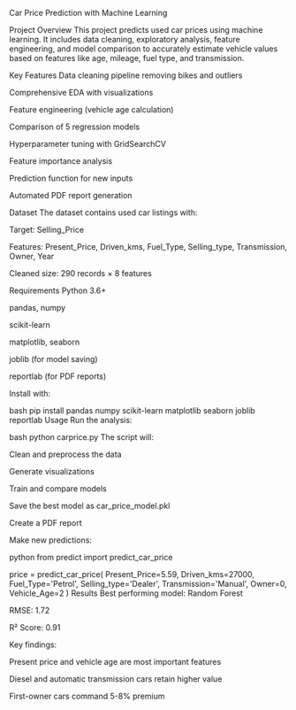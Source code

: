 Car Price Prediction with Machine Learning

Project Overview
This project predicts used car prices using machine learning. It includes data cleaning, exploratory analysis, feature engineering, and model comparison to accurately estimate vehicle values based on features like age, mileage, fuel type, and transmission.

Key Features
Data cleaning pipeline removing bikes and outliers

Comprehensive EDA with visualizations

Feature engineering (vehicle age calculation)

Comparison of 5 regression models

Hyperparameter tuning with GridSearchCV

Feature importance analysis

Prediction function for new inputs

Automated PDF report generation

Dataset
The dataset contains used car listings with:

Target: Selling_Price

Features: Present_Price, Driven_kms, Fuel_Type, Selling_type, Transmission, Owner, Year

Cleaned size: 290 records × 8 features

Requirements
Python 3.6+

pandas, numpy

scikit-learn

matplotlib, seaborn

joblib (for model saving)

reportlab (for PDF reports)

Install with:

bash
pip install pandas numpy scikit-learn matplotlib seaborn joblib reportlab
Usage
Run the analysis:

bash
python carprice.py
The script will:

Clean and preprocess the data

Generate visualizations

Train and compare models

Save the best model as car_price_model.pkl

Create a PDF report

Make new predictions:

python
from predict import predict_car_price

price = predict_car_price(
    Present_Price=5.59,
    Driven_kms=27000,
    Fuel_Type='Petrol',
    Selling_type='Dealer',
    Transmission='Manual',
    Owner=0,
    Vehicle_Age=2
)
Results
Best performing model: Random Forest

RMSE: 1.72

R² Score: 0.91

Key findings:

Present price and vehicle age are most important features

Diesel and automatic transmission cars retain higher value

First-owner cars command 5-8% premium

